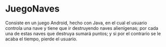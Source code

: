 # JuegoNaves

Consiste en un juego Android, hecho con Java, en el cual el usuario controla una nave y tiene que ir destruyendo naves alienígenas; por cada una de estas naves que destruya sumará puntos; y si por el contrario se le acaba el tiempo, pierde el usuario.
